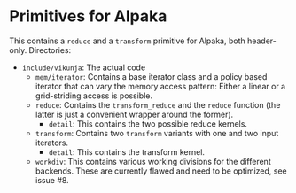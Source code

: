 # Primitives for Alpaka
This contains a `reduce` and a `transform` primitive for Alpaka, both header-only.
Directories:
* `include/vikunja`: The actual code
    - `mem/iterator`: Contains a base iterator class and a policy based iterator that can vary the memory access pattern: Either a linear or a grid-striding access is possible.
    - `reduce`: Contains the `transform_reduce` and the `reduce` function (the latter is just a convenient wrapper around the former).
        + `detail`: This contains the two possible reduce kernels.
    - `transform`: Contains two `transform` variants with one and two input iterators.
        + `detail`: This contains the transform kernel.
    - `workdiv`: This contains various working divisions for the different backends. These are currently flawed and need to be optimized, see issue #8.
    